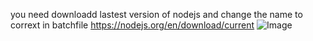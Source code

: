 you need downloadd lastest version of nodejs and change the name to corrext in batchfile
https://nodejs.org/en/download/current
![Image](https://github.com/user-attachments/assets/db6ba0e4-3c90-4758-aee0-1432a3ece109)
